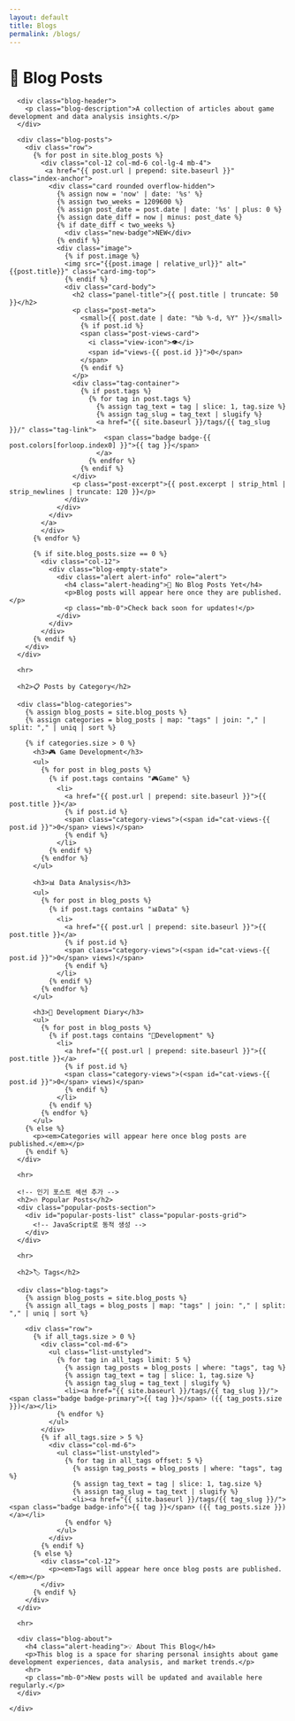 ```yaml
---
layout: default
title: Blogs
permalink: /blogs/
---
```


<div class="container-fluid">
  <div class="row">
    <div class="col-12">
      <h1>📝 Blog Posts</h1>

      <div class="blog-header">
        <p class="blog-description">A collection of articles about game development and data analysis insights.</p>
      </div>

      <div class="blog-posts">
        <div class="row">
          {% for post in site.blog_posts %}   
            <div class="col-12 col-md-6 col-lg-4 mb-4">
             <a href="{{ post.url | prepend: site.baseurl }}" class="index-anchor">
              <div class="card rounded overflow-hidden">
                {% assign now = 'now' | date: '%s' %}
                {% assign two_weeks = 1209600 %}
                {% assign post_date = post.date | date: '%s' | plus: 0 %}
                {% assign date_diff = now | minus: post_date %}
                {% if date_diff < two_weeks %}
                  <div class="new-badge">NEW</div>
                {% endif %}
                <div class="image">
                  {% if post.image %}
                  <img src="{{post.image | relative_url}}" alt="{{post.title}}" class="card-img-top">
                  {% endif %}
                  <div class="card-body">
                    <h2 class="panel-title">{{ post.title | truncate: 50 }}</h2>
                    <p class="post-meta">
                      <small>{{ post.date | date: "%b %-d, %Y" }}</small>
                      {% if post.id %}
                      <span class="post-views-card">
                        <i class="view-icon">👁</i> 
                        <span id="views-{{ post.id }}">0</span>
                      </span>
                      {% endif %}
                    </p>
                    <div class="tag-container">
                      {% if post.tags %}
                        {% for tag in post.tags %}
                          {% assign tag_text = tag | slice: 1, tag.size %}
                          {% assign tag_slug = tag_text | slugify %}
                          <a href="{{ site.baseurl }}/tags/{{ tag_slug }}/" class="tag-link">
                            <span class="badge badge-{{ post.colors[forloop.index0] }}">{{ tag }}</span>
                          </a>
                        {% endfor %}
                      {% endif %}
                    </div>
                    <p class="post-excerpt">{{ post.excerpt | strip_html | strip_newlines | truncate: 120 }}</p>
                  </div>
                </div>
              </div>
            </a>
            </div>
          {% endfor %}
          
          {% if site.blog_posts.size == 0 %}
            <div class="col-12">
              <div class="blog-empty-state">
                <div class="alert alert-info" role="alert">
                  <h4 class="alert-heading">📝 No Blog Posts Yet</h4>
                  <p>Blog posts will appear here once they are published.</p>
                  <p class="mb-0">Check back soon for updates!</p>
                </div>
              </div>
            </div>
          {% endif %}
        </div>
      </div>

      <hr>

      <h2>📋 Posts by Category</h2>

      <div class="blog-categories">
        {% assign blog_posts = site.blog_posts %}
        {% assign categories = blog_posts | map: "tags" | join: "," | split: "," | uniq | sort %}

        {% if categories.size > 0 %}
          <h3>🎮 Game Development</h3>
          <ul>
            {% for post in blog_posts %}
              {% if post.tags contains "🎮Game" %}
                <li>
                  <a href="{{ post.url | prepend: site.baseurl }}">{{ post.title }}</a>
                  {% if post.id %}
                  <span class="category-views">(<span id="cat-views-{{ post.id }}">0</span> views)</span>
                  {% endif %}
                </li>
              {% endif %}
            {% endfor %}
          </ul>

          <h3>📊 Data Analysis</h3>
          <ul>
            {% for post in blog_posts %}
              {% if post.tags contains "📊Data" %}
                <li>
                  <a href="{{ post.url | prepend: site.baseurl }}">{{ post.title }}</a>
                  {% if post.id %}
                  <span class="category-views">(<span id="cat-views-{{ post.id }}">0</span> views)</span>
                  {% endif %}
                </li>
              {% endif %}
            {% endfor %}
          </ul>

          <h3>🔧 Development Diary</h3>
          <ul>
            {% for post in blog_posts %}
              {% if post.tags contains "🔧Development" %}
                <li>
                  <a href="{{ post.url | prepend: site.baseurl }}">{{ post.title }}</a>
                  {% if post.id %}
                  <span class="category-views">(<span id="cat-views-{{ post.id }}">0</span> views)</span>
                  {% endif %}
                </li>
              {% endif %}
            {% endfor %}
          </ul>
        {% else %}
          <p><em>Categories will appear here once blog posts are published.</em></p>
        {% endif %}
      </div>

      <hr>

      <!-- 인기 포스트 섹션 추가 -->
      <h2>🔥 Popular Posts</h2>
      <div class="popular-posts-section">
        <div id="popular-posts-list" class="popular-posts-grid">
          <!-- JavaScript로 동적 생성 -->
        </div>
      </div>

      <hr>

      <h2>🏷️ Tags</h2>

      <div class="blog-tags">
        {% assign blog_posts = site.blog_posts %}
        {% assign all_tags = blog_posts | map: "tags" | join: "," | split: "," | uniq | sort %}

        <div class="row">
          {% if all_tags.size > 0 %}
            <div class="col-md-6">
              <ul class="list-unstyled">
                {% for tag in all_tags limit: 5 %}
                  {% assign tag_posts = blog_posts | where: "tags", tag %}
                  {% assign tag_text = tag | slice: 1, tag.size %}
                  {% assign tag_slug = tag_text | slugify %}
                  <li><a href="{{ site.baseurl }}/tags/{{ tag_slug }}/"><span class="badge badge-primary">{{ tag }}</span> ({{ tag_posts.size }})</a></li>
                {% endfor %}
              </ul>
            </div>
            {% if all_tags.size > 5 %}
              <div class="col-md-6">
                <ul class="list-unstyled">
                  {% for tag in all_tags offset: 5 %}
                    {% assign tag_posts = blog_posts | where: "tags", tag %}
                    {% assign tag_text = tag | slice: 1, tag.size %}
                    {% assign tag_slug = tag_text | slugify %}
                    <li><a href="{{ site.baseurl }}/tags/{{ tag_slug }}/"><span class="badge badge-info">{{ tag }}</span> ({{ tag_posts.size }})</a></li>
                  {% endfor %}
                </ul>
              </div>
            {% endif %}
          {% else %}
            <div class="col-12">
              <p><em>Tags will appear here once blog posts are published.</em></p>
            </div>
          {% endif %}
        </div>
      </div>

      <hr>

      <div class="blog-about">
        <h4 class="alert-heading">💡 About This Blog</h4>
        <p>This blog is a space for sharing personal insights about game development experiences, data analysis, and market trends.</p>
        <hr>
        <p class="mb-0">New posts will be updated and available here regularly.</p>
      </div>

    </div>
  </div>
</div>

<!-- Firebase 조회수 스크립트 -->
<script src="https://www.gstatic.com/firebasejs/9.22.0/firebase-app-compat.js"></script>
<script src="https://www.gstatic.com/firebasejs/9.22.0/firebase-database-compat.js"></script>
<script src="{{ site.baseurl }}/js/firebase-config.js"></script>
<script src="{{ site.baseurl }}/js/blog-view-counter.js"></script>

<script>
document.addEventListener('DOMContentLoaded', async function() {
    // 모든 포스트 정보 수집
    const posts = [
        {% for post in site.blog_posts %}
        {% if post.id %}
        { 
            id: '{{ post.id }}', 
            title: '{{ post.title | escape }}',
            url: '{{ post.url | prepend: site.baseurl }}',
            date: '{{ post.date | date: "%b %-d, %Y" }}',
            excerpt: '{{ post.excerpt | strip_html | strip_newlines | truncate: 80 | escape }}'
        }{% unless forloop.last %},{% endunless %}
        {% endif %}
        {% endfor %}
    ];
    
    // 조회수 표시를 위한 요소 ID 매핑
    const viewElements = [];
    {% for post in site.blog_posts %}
    {% if post.id %}
    viewElements.push({ id: '{{ post.id }}', elementId: 'views-{{ post.id }}' });
    // 카테고리 섹션의 조회수도 추가
    viewElements.push({ id: '{{ post.id }}', elementId: 'cat-views-{{ post.id }}' });
    {% endif %}
    {% endfor %}
    
    // 조회수 표시
    if (typeof blogViewCounter !== 'undefined' && viewElements.length > 0) {
        await blogViewCounter.displayMultiplePostViews(viewElements);
        
        // 인기 포스트 표시
        displayPopularPosts(posts);
    }
});

async function displayPopularPosts(allPosts) {
    if (typeof blogViewCounter === 'undefined') return;
    
    const popularPosts = await blogViewCounter.getPopularPosts(5);
    const listElement = document.getElementById('popular-posts-list');
    
    if (!listElement || popularPosts.length === 0) return;
    
    // ID로 포스트 정보 찾기
    const postMap = {};
    allPosts.forEach(post => {
        postMap[post.id] = post;
    });
    
    listElement.innerHTML = popularPosts.map((post, index) => {
        const postInfo = postMap[post.id];
        if (!postInfo) return '';
        
        return `
            <div class="popular-post-item">
                <span class="popular-rank">${index + 1}</span>
                <div class="popular-post-content">
                    <h4><a href="${postInfo.url}">${postInfo.title}</a></h4>
                    <p class="popular-post-meta">
                        <small>${postInfo.date} • ${post.views.toLocaleString()} views</small>
                    </p>
                    <p class="popular-post-excerpt">${postInfo.excerpt}</p>
                </div>
            </div>
        `;
    }).join('');
}
</script>

<style>
/* 조회수 스타일 */
.post-views-card {
    margin-left: 10px;
    color: #666;
}

.category-views {
    color: #999;
    font-size: 0.85em;
    margin-left: 5px;
}

/* 인기 포스트 스타일 */
.popular-posts-section {
    background: #f8f9fa;
    padding: 20px;
    border-radius: 10px;
    margin: 20px 0;
}

.popular-posts-grid {
    display: flex;
    flex-direction: column;
    gap: 15px;
}

.popular-post-item {
    display: flex;
    gap: 15px;
    padding: 15px;
    background: white;
    border-radius: 8px;
    box-shadow: 0 2px 4px rgba(0,0,0,0.1);
    transition: transform 0.2s;
}

.popular-post-item:hover {
    transform: translateY(-2px);
    box-shadow: 0 4px 8px rgba(0,0,0,0.15);
}

.popular-rank {
    font-size: 1.5em;
    font-weight: bold;
    color: #ff6b6b;
    min-width: 30px;
}

.popular-post-content {
    flex: 1;
}

.popular-post-content h4 {
    margin: 0 0 5px 0;
    font-size: 1.1em;
}

.popular-post-content h4 a {
    color: #333;
    text-decoration: none;
}

.popular-post-content h4 a:hover {
    color: #0066cc;
}

.popular-post-meta {
    color: #666;
    margin-bottom: 5px;
}

.popular-post-excerpt {
    color: #555;
    font-size: 0.9em;
    margin: 0;
}
</style>